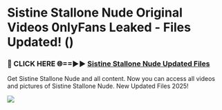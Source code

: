 # Sistine Stallone Nude Original Videos 0nlyFans Leaked - Files Updated! ()

<h3>🔴 CLICK HERE 🌐==►► <a href="https://tinyurl.com/2p9ay9w9" rel="nofollow">Sistine Stallone Nude Updated Files</a></h3>

Get Sistine Stallone Nude and all content. Now you can access all videos and pictures of Sistine Stallone Nude. New Updated Files 2025!

[![](https://i.imgur.com/KQgVmj3.gif)](https://tinyurl.com/2p9ay9w9)
